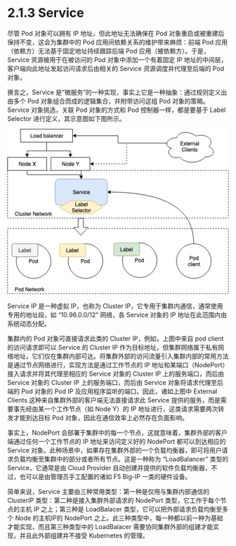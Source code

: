 [1]: /images/chapter_2/Service_object_function_diagram.png

# 2.1.3 Service

尽管 Pod 对象可以拥有 IP 地址，但此地址无法确保在 Pod 对象重启或被重建后保持不变，这会为集群中的 Pod 应用间依赖关系的维护带来麻烦：前端 Pod 应用（依赖方）无法基于固定地址持续跟踪后端 Pod 应用（被依赖方）。于是，Service 资源被用于在被访问的 Pod 对象中添加一个有着固定 IP 地址的中间层，客户端向此地址发起访问请求后由相关的 Service 资源调度并代理至后端的 Pod 对象。

换言之，Service 是“微服务”的一种实现，事实上它是一种抽象：通过规则定义出由多个 Pod 对象组合而成的逻辑集合，并附带访问这组 Pod 对象的策略。Service 对象挑选，关联 Pod 对象的方式和 Pod 控制器一样，都是要基于 Label Selector 进行定义，其示意图如下图所示。

![Service 对象功能示意图][1]

Service IP 是一种虚拟 IP，也称为 Cluster IP，它专用于集群内通信，通常使用专用的地址段，如 “10.96.0.0/12” 网络，各 Service 对象的 IP 地址在此范围内由系统动态分配。

集群内的 Pod 对象可直接请求此类的 Cluster IP，例如，上图中来自 pod client 的访问请求即可以 Service 的 Cluster IP 作为目标地址，但集群网络属于私有网络地址，它们仅在集群内部可达。将集群外部的访问流量引入集群内部的常用方法是通过节点网络进行，实现方法是通过工作节点的 IP 地址和某端口（NodePort）接入请求并将其代理至相应的 Service 对象的 Cluster IP 上的服务端口，而后由 Service 对象的 Cluster IP 上的服务端口，而后由 Service 对象将请求代理至后端的 Pod 对象的 Pod IP 及应用程序监听的端口。因此，诸如上图中 External Clients 这种来自集群外部的客户端无法直接请求此 Service 提供的服务，而是需要事先经由某一个工作节点（如 Node Y）的 IP 地址进行，这类请求需要两次转发才能到达目标 Pod 对象，因此在通信效率上必然存在负面影响。

事实上，NodePort 会部署于集群中的每一个节点，这就意味着，集群外部的客户端通过任何一个工作节点的 IP 地址来访问定义好的 NodePort 都可以到达相应的 Service 对象。此种场景中，如果存在集群外部的一个负载均衡器，即可将用户请求负载均衡至集群中的部分或者所有节点。这是一种称为 “LoadBalancer” 类型的 Service，它通常是由 Cloud Provider 自动创建并提供的软件负载均衡器，不过，也可以是由管理员手工配置的诸如 F5 Big-IP 一类的硬件设备。

简单来说，Service 主要由三种常用类型：第一种是仅用与集群内部通信的 ClusterIP 类型：第二种是接入集群外部请求的 NodePort 类型，它工作于每个节点的主机 IP 之上；第三种是 LoadBalacer 类型，它可以把外部请求负载均衡至多个 Node 的主机IP的 NodePort 之上。此三种类型中，每一种都以前一种为基础才能实现，而且第三种类型中的 LoadBalacer 需要协同集群外部的组建才能实现，并且此外部组建并不接受 Kubernetes 的管理。

